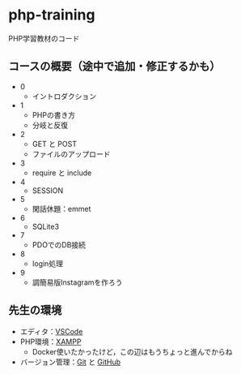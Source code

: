 # php-training
PHP学習教材のコード

## コースの概要（途中で追加・修正するかも）

- 0
  - イントロダクション
- 1
  - PHPの書き方
  - 分岐と反復
- 2
  - GET と POST
  - ファイルのアップロード
- 3
  - require と include
- 4
  - SESSION
- 5
  - 閑話休題：emmet
- 6
  - SQLite3
- 7
  - PDOでのDB接続
- 8
  - login処理
- 9
  - 調簡易版Instagramを作ろう

## 先生の環境
- エディタ：[VSCode](https://code.visualstudio.com/)
- PHP環境：[XAMPP](https://www.apachefriends.org/jp/index.html)
  - Docker使いたかったけど，この辺はもうちょっと進んでからね
- バージョン管理：[Git](https://git-scm.com/) と [GitHub](https://github.com/)
